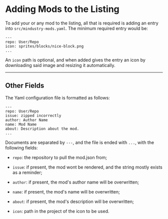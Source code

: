 # Adding Mods to the Listing


To add your or any mod to the listing, all that is required
is adding an entry into `src/mindustry-mods.yaml`. The 
minimum required entry would be:

    ---
    repo: User/Repo
    icon: sprites/blocks/nice-block.png
    ...
    
An `icon` path is optional, and when added gives the entry 
an icon by downloading said image and resizing it automatically.

-------------------------------------------------------------

## Other Fields

The Yaml configuration file is formatted as follows:

    ---
    repo: User/Repo
    issue: zipped incorrectly
    author: Author Name
    name: Mod Name
    about: Description about the mod.
    ...

Documents are separated by `---`, and the file is
ended with `...`, with the following fields:

- `repo`: the repository to pull the mod.json from;

- `issue`: if present, the mod wont be rendered,
  and the string mostly exists as a reminder;

- `author`: if present, the mod's author name
  will be overwritten;

- `name`: if present, the mod's name will be
  overwritten;

- `about`: if present, the mod's description
  will be overwritten;

- `icon`: path in the project of the icon
  to be used.
